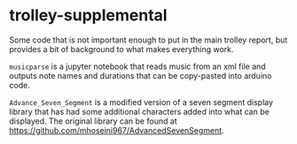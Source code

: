 # trolley-supplemental
Some code that is not important enough to put in the main trolley report, but provides a bit of background to what makes everything work.

`musicparse` is a jupyter notebook that reads music from an xml file and outputs note names and durations that can be copy-pasted into arduino code.

`Advance_Seven_Segment` is a modified version of a seven segment display library that has had some additional characters added into what can be displayed. The original library can be found at https://github.com/mhoseini967/AdvancedSevenSegment.

